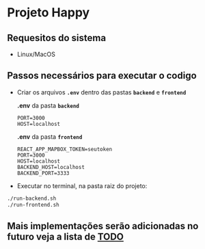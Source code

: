 # Projeto Happy

## Requesitos do sistema

- Linux/MacOS

## Passos necessários para executar o codigo

- Criar os arquivos **``.env``** dentro das pastas **``backend``** e **``frontend``**

  **.env** da pasta **``backend``**

    ```.env
    PORT=3000
    HOST=localhost
    ```

  **.env** da pasta **``frontend``**

    ```.env
    REACT_APP_MAPBOX_TOKEN=seutoken
    PORT=3000
    HOST=localhost
    BACKEND_HOST=localhost
    BACKEND_PORT=3333
    ```

- Executar no terminal, na pasta raiz do projeto:

```bash
./run-backend.sh
./run-frontend.sh
```

## Mais implementações serão adicionadas no futuro veja a lista de [TODO](TODO.md)
